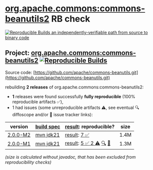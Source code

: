 [org.apache.commons:commons-beanutils2](https://central.sonatype.com/artifact/org.apache.commons/commons-beanutils2/versions) RB check
=======

[![Reproducible Builds](https://reproducible-builds.org/images/logos/rb.svg) an independently-verifiable path from source to binary code](https://reproducible-builds.org/)

## Project: [org.apache.commons:commons-beanutils2](https://central.sonatype.com/artifact/org.apache.commons/commons-beanutils2/versions) [![Reproducible Builds](https://img.shields.io/endpoint?url=https://raw.githubusercontent.com/jvm-repo-rebuild/reproducible-central/master/content/org/apache/commons/commons-beanutils2/badge.json)](https://github.com/jvm-repo-rebuild/reproducible-central/blob/master/content/org/apache/commons/commons-beanutils2/README.md)

Source code: [https://github.com/apache/commons-beanutils.git](https://github.com/apache/commons-beanutils.git)

rebuilding **2 releases** of org.apache.commons:commons-beanutils2:
- **1** releases were found successfully **fully reproducible** (100% reproducible artifacts :white_check_mark:),
- 1 had issues (some unreproducible artifacts :warning:, see eventual :mag: diffoscope and/or :memo: issue tracker links):

| version | [build spec](/BUILDSPEC.md) | [result](https://reproducible-builds.org/docs/jvm/): reproducible? | size |
| -- | --------- | ------ | -- |
| [2.0.0-M2](https://central.sonatype.com/artifact/org.apache.commons/commons-beanutils2/2.0.0-M2/pom) | [mvn jdk21](commons-beanutils2-2.0.0-M2.buildspec) | [result](commons-beanutils2-2.0.0-M2.buildinfo): [7 :white_check_mark: ](commons-beanutils2-2.0.0-M2.buildcompare) | 1.4M |
| [2.0.0-M1](https://central.sonatype.com/artifact/org.apache.commons/commons-beanutils2/2.0.0-M1/pom) | [mvn jdk21](commons-beanutils2-2.0.0-M1.buildspec) | [result](commons-beanutils2-2.0.0-M1.buildinfo): [5 :white_check_mark:  2 :warning:](commons-beanutils2-2.0.0-M1.buildcompare) [:mag:](commons-beanutils2-2.0.0-M1.diffoscope) [:memo:](https://lists.apache.org/thread/5m2sq74rqyws91onxmk77jty239qtfd8) | 1.3M |

<i>(size is calculated without javadoc, that has been excluded from reproducibility checks)</i>
